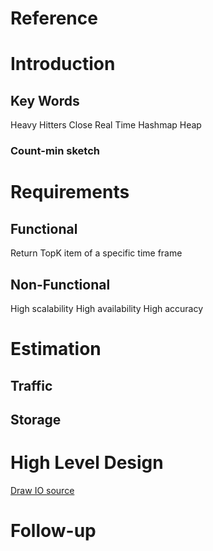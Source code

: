 # Reference
 
# Introduction

## Key Words
Heavy Hitters
Close Real Time
Hashmap
Heap
### Count-min sketch
 
# Requirements
## **Functional**
Return TopK item of a specific time frame


## **Non-Functional**
High scalability
High availability
High accuracy

 
# Estimation
## **Traffic**
## **Storage**
 
# High Level Design
[Draw IO source]()

 
# Follow-up
<!--stackedit_data:
eyJoaXN0b3J5IjpbLTIxMjMyMDMwNzksLTEzMjQxNjM4MDQsLT
I3NDM3NjE1NCwtMTYyNTUxMDg5XX0=
-->